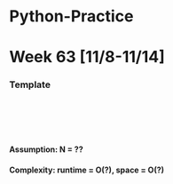 # Python-Practice

# Week 63 [11/8-11/14]

### Template
# []()
```sql
```

# []()
```python
```
#### Assumption: N = ??
#### Complexity: runtime = O(?), space = O(?)
